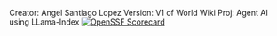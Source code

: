 Creator: Angel Santiago Lopez
Version: V1 of World Wiki 
Proj: Agent AI using LLama-Index 
[![OpenSSF Scorecard](https://api.securityscorecards.dev/projects/github.com/{assantiagolopez000}/{World_Wiki}/badge)](https://securityscorecards.dev/viewer/?uri=github.com/{assantiagolopez000}/{World_Wiki})
